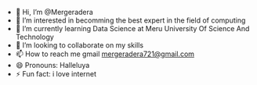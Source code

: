 - 👋 Hi, I’m @Mergeradera
- 👀 I’m interested in becomming the best expert in the field of computing
- 🌱 I’m currently learning Data Science at Meru University Of Science And Technology
- 💞️ I’m looking to collaborate on my skills
- 📫 How to reach me gmail mergeradera721@gmail.com
- 😄 Pronouns: Halleluya
- ⚡ Fun fact: i love internet

<!---
Mergeradera/Mergeradera is a ✨ special ✨ repository because its `README.md` (this file) appears on your GitHub profile.
You can click the Preview link to take a look at your changes.
--->
